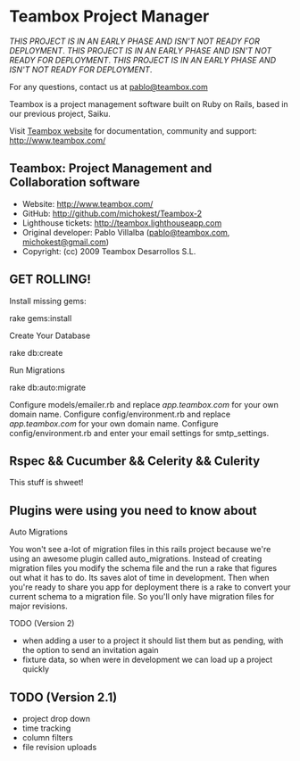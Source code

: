 Teambox Project Manager
================================

*THIS PROJECT IS IN AN EARLY PHASE AND ISN'T NOT READY FOR DEPLOYMENT*.
*THIS PROJECT IS IN AN EARLY PHASE AND ISN'T NOT READY FOR DEPLOYMENT*.
*THIS PROJECT IS IN AN EARLY PHASE AND ISN'T NOT READY FOR DEPLOYMENT*.

For any questions, contact us at pablo@teambox.com

Teambox is a project management software built on Ruby on Rails,
based in our previous project, Saiku.

Visit [Teambox website](http://www.teambox.com/ "Project Management")
for documentation, community and support: <http://www.teambox.com/>

Teambox: Project Management and Collaboration software
-------

- Website: <http://www.teambox.com/>
- GitHub: <http://github.com/michokest/Teambox-2>
- Lighthouse tickets: <http://teambox.lighthouseapp.com>
- Original developer: Pablo Villalba (pablo@teambox.com, michokest@gmail.com)
- Copyright: (cc) 2009 Teambox Desarrollos S.L.




GET ROLLING!
-------

Install missing gems:

rake gems:install

Create Your Database 

rake db:create

Run Migrations

rake db:auto:migrate


Configure models/emailer.rb and replace _app.teambox.com_ for your own domain name.
Configure config/environment.rb and replace _app.teambox.com_ for your own domain name.
Configure config/environment.rb and enter your email settings for smtp_settings.


Rspec && Cucumber && Celerity && Culerity
-------
This stuff is shweet!

Plugins were using you need to know about
-------

Auto Migrations

You won't see a-lot of migration files in this rails project because we're
using an awesome plugin called auto_migrations. Instead of creating migration
files you modify the schema file and the run a rake that figures out what it 
has to do. Its saves alot of time in development. Then when you're ready to
share you app for deployment there is a rake to convert your current schema
to a migration file. So you'll only have migration files for major revisions.

TODO (Version 2)

* when adding a user to a project it should list them but as pending, with the option to send an invitation again
* fixture data, so when were in development we can load up a project quickly

TODO (Version 2.1)
-------

* project drop down
* time tracking
* column filters
* file revision uploads
